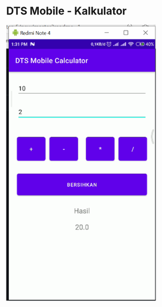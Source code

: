 # DTS Mobile - Kalkulator

<img src="https://github.com/RidloSuhardi-1/dts-mobile-chapter-5/blob/master/design/kalkulator.png" width=400 />
